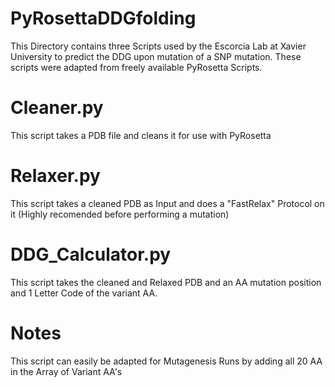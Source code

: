 # PyRosettaDDGfolding
This Directory contains three Scripts used by the Escorcia Lab at Xavier University to predict the DDG upon mutation of a SNP mutation. These scripts were adapted from freely available PyRosetta Scripts. 

# Cleaner.py
This script takes a PDB file and cleans it for use with PyRosetta

# Relaxer.py 
This script takes a cleaned PDB as Input and does a "FastRelax" Protocol on it (Highly recomended before performing a mutation)

# DDG_Calculator.py
This script takes the cleaned and Relaxed PDB and an AA mutation position and 1 Letter Code of the variant AA.

# Notes
This script can easily be adapted for Mutagenesis Runs by adding all 20 AA in the Array of Variant AA's
